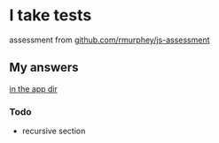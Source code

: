 # I take tests

assessment from [github.com/rmurphey/js-assessment](/github.com/rmurphey/js-assessment)

## My answers

[in the app dir](/github.com/objectfoo/js-assessment/tree/master/app)

### Todo

* recursive section